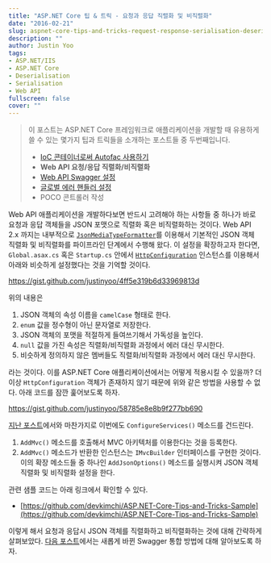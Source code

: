 ```yaml
---
title: "ASP.NET Core 팁 & 트릭 - 요청과 응답 직렬화 및 비직렬화"
date: "2016-02-21"
slug: aspnet-core-tips-and-tricks-request-response-serialisation-deserialisation
description: ""
author: Justin Yoo
tags:
- ASP.NET/IIS
- ASP.NET Core
- Deserialisation
- Serialisation
- Web API
fullscreen: false
cover: ""
---
```


> 이 포스트는 ASP.NET Core 프레임워크로 애플리케이션을 개발할 때 유용하게 쓸 수 있는 몇가지 팁과 트릭들을 소개하는 포스트들 중 두번째입니다.
> 
> - [IoC 콘테이너로써 Autofac 사용하기](http://blog.aliencube.org/ko/2016/02/20/aspnet-core-tips-and-tricks-using-autofac-as-ioc-container)
> - **Web API 요청/응답 직렬화/비직렬화**
> - [Web API Swagger 설정](http://blog.aliencube.org/ko/2016/02/22/aspnet-core-tips-and-tricks-integrating-swagger)
> - [글로벌 에러 핸들러 설정](http://blog.aliencube.org/ko/2016/03/21/aspnet-core-tips-and-tricks-global-exception-handling)
> - POCO 콘트롤러 작성

Web API 애플리케이션을 개발하다보면 반드시 고려해야 하는 사항들 중 하나가 바로 요청과 응답 객체들을 JSON 포맷으로 직렬화 혹은 비직렬화하는 것이다. Web API 2.x 까지는 내부적으로 [`JsonMediaTypeFormatter`](https://msdn.microsoft.com/en-us/library/system.net.http.formatting.jsonmediatypeformatter.aspx)를 이용해서 기본적인 JSON 객체 직렬화 및 비직렬화를 파이프라인 단계에서 수행해 왔다. 이 설정을 확장하고자 한다면, `Global.asax.cs` 혹은 `Startup.cs` 안에서 [`HttpConfiguration`](https://msdn.microsoft.com/en-us/library/system.web.http.httpconfiguration.aspx) 인스턴스를 이용해서 아래와 비슷하게 설정했다는 것을 기억할 것이다.

https://gist.github.com/justinyoo/4ff5e319b6d33969813d

위의 내용은

1. JSON 객체의 속성 이름을 `camelCase` 형태로 한다.
2. `enum` 값을 정수형이 아닌 문자열로 저장한다.
3. JSON 객체의 포맷을 적절하게 들여쓰기해서 가독성을 높인다.
4. `null` 값을 가진 속성은 직렬화/비직렬화 과정에서 에러 대신 무시한다.
5. 비슷하게 정의하지 않은 멤버들도 직렬화/비직렬화 과정에서 에러 대신 무시한다.

라는 것이다. 이를 ASP.NET Core 애플리케이션에서는 어떻게 적용시킬 수 있을까? 더이상 `HttpConfiguration` 객체가 존재하지 않기 때문에 위와 같은 방법을 사용할 수 없다. 아래 코드를 잠깐 훑어보도록 하자.

https://gist.github.com/justinyoo/58785e8e8b9f277bb690

[지난 포스트](http://blog.aliencube.org/ko/2016/02/20/aspnet-core-tips-and-tricks-using-autofac-as-ioc-container)에서와 마찬가지로 이번에도 `ConfigureServices()` 메소드를 건드린다.

1. `AddMvc()` 메소드를 호출해서 MVC 아키텍처를 이용한다는 것을 등록한다.
2. `AddMvc()` 메소드가 반환한 인스턴스는 `IMvcBuilder` 인터페이스를 구현한 것이다. 이의 확장 메소드들 중 하나인 `AddJsonOptions()` 메소드를 실행시켜 JSON 객체 직렬화 및 비직렬화 설정을 한다.

관련 샘플 코드는 아래 링크에서 확인할 수 있다.

- [https://github.com/devkimchi/ASP.NET-Core-Tips-and-Tricks-Sample](https://github.com/devkimchi/ASP.NET-Core-Tips-and-Tricks-Sample)

이렇게 해서 요청과 응답시 JSON 객체를 직렬화하고 비직렬화하는 것에 대해 간략하게 살펴보았다. [다음 포스트](http://blog.aliencube.org/ko/2016/02/22/aspnet-core-tips-and-tricks-integrating-swagger)에서는 새롭게 바뀐 Swagger 통합 방법에 대해 알아보도록 하자.
